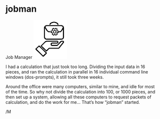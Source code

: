 # jobman
Job Manager
![Logo](https://raw.githubusercontent.com/MartinHvidberg/jobman/master/JobMan_logo_100_127pix.png)

I had a calculation that just took too long.
Dividing the input data in 16 pieces, and ran the calculation in parallel in 16 individual command line windows (dos-prompts), it still took three weeks.

Around the office were many computers, similar to mine, and idle for most of the time. So why not divide the calculation into 100, or 1000 pieces, and then set up a system, allowing all these computers to request packets of calculation, and do the work for me... That’s how “jobman” started.

/M
